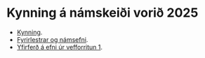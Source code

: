 # Kynning á námskeiði vorið 2025

- [Kynning](1.kynning.md).
- [Fyrirlestrar og námsefni](2.namsefni.md).
- [Yfirferð á efni úr vefforritun 1](3.vef1.md).
